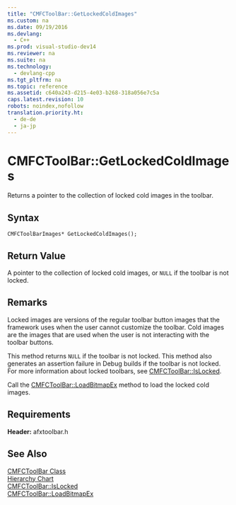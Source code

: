 ```yaml
---
title: "CMFCToolBar::GetLockedColdImages"
ms.custom: na
ms.date: 09/19/2016
ms.devlang: 
  - C++
ms.prod: visual-studio-dev14
ms.reviewer: na
ms.suite: na
ms.technology: 
  - devlang-cpp
ms.tgt_pltfrm: na
ms.topic: reference
ms.assetid: c640a243-d215-4e03-b268-318a056e7c5a
caps.latest.revision: 10
robots: noindex,nofollow
translation.priority.ht: 
  - de-de
  - ja-jp
---
```

# CMFCToolBar::GetLockedColdImages
Returns a pointer to the collection of locked cold images in the toolbar.  
  
## Syntax  
  
```  
CMFCToolBarImages* GetLockedColdImages();  
```  
  
## Return Value  
 A pointer to the collection of locked cold images, or `NULL` if the toolbar is not locked.  
  
## Remarks  
 Locked images are versions of the regular toolbar button images that the framework uses when the user cannot customize the toolbar. Cold images are the images that are used when the user is not interacting with the toolbar buttons.  
  
 This method returns `NULL` if the toolbar is not locked. This method also generates an assertion failure in Debug builds if the toolbar is not locked. For more information about locked toolbars, see [CMFCToolBar::IsLocked](../vs140/CMFCToolBar--IsLocked.md).  
  
 Call the [CMFCToolBar::LoadBitmapEx](../vs140/CMFCToolBar--LoadBitmapEx.md) method to load the locked cold images.  
  
## Requirements  
 **Header:** afxtoolbar.h  
  
## See Also  
 [CMFCToolBar Class](../Topic/CMFCToolBar%20Class.md)   
 [Hierarchy Chart](../vs140/Hierarchy-Chart.md)   
 [CMFCToolBar::IsLocked](../vs140/CMFCToolBar--IsLocked.md)   
 [CMFCToolBar::LoadBitmapEx](../vs140/CMFCToolBar--LoadBitmapEx.md)